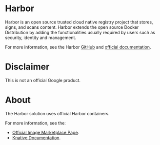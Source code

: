 Harbor
============

Harbor is an open source trusted cloud native registry project that stores, signs, and scans content. Harbor extends the open source Docker Distribution by adding the functionalities usually required by users such as security, identity and management.

For more information, see the Harbor [GitHub](https://github.com/goharbor/harbor) and [official documentation](https://goharbor.io/docs/2.2.0/).

# Disclaimer
This is not an official Google product.

# <a name="about"></a>About

The Harbor solution uses official Harbor containers.

For more information, see the:

- [Official Image Marketplace Page](https://console.cloud.google.com/marketplace/details/google/harbor).
- [Knative Documentation](https://github.com/GoogleCloudPlatform/click-to-deploy/tree/master/k8s/harbor).